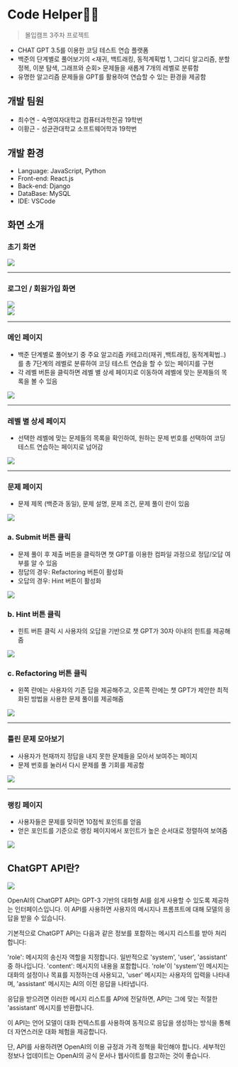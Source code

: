 # Code Helper🙏🏻
> 몰입캠프 3주차 프로젝트
- CHAT GPT 3.5를 이용한 코딩 테스트 연습 플랫폼
- 백준의 단계별로 풀어보기의 <재귀, 백트래킹, 동적계획법 1, 그리디 알고리즘, 분할 정복, 이분 탐색, 그래프와  순회> 문제들을 새롭게 7개의 레벨로 분류함
- 유명한 알고리즘 문제들을 GPT를 활용하여 연습할 수 있는 환경을 제공함

## 개발 팀원
- 최수연 - 숙명여자대학교 컴퓨터과학전공 19학번
- 이황근 - 성균관대학교 소프트웨어학과 19학번

## 개발 환경
- Language: JavaScript, Python
- Front-end: React.js
- Back-end: Django
- DataBase: MySQL
- IDE: VSCode

## 화면 소개

### 초기 화면
<image src="https://github.com/yihwanggeun/TeamFinder/assets/63749140/600647aa-bb28-4000-8087-f8d09c8cc795" />

---

### 로그인 / 회원가입 화면
<image src="https://github.com/mad-hwangsu/Client/assets/63749140/6e35be08-c4d8-47c9-aa54-80d0667d636c" />
<br/>
<image src="https://github.com/mad-hwangsu/Client/assets/63749140/784938e5-3e50-47c4-bd71-39737107adab" /> 

---

### 메인 페이지
- 백준 단계별로 풀어보기 중 주요 알고리즘 카테고리(재귀 ,백트래킹, 동적계획법..)를 총 7단계의 레벨로 분류하여 코딩 테스트 연습을 할 수 있는 페이지를 구현
- 각 레벨 버튼을 클릭하면 레벨 별 상세 페이지로 이동하여 레벨에 맞는 문제들의 목록을 볼 수 있음

<image src="https://github.com/mad-hwangsu/Client/assets/63749140/874d7df7-b851-4f4b-a41c-58e1da464c3f" />

---

### 레벨 별 상세 페이지
- 선택한 레벨에 맞는 문제들의 목록을 확인하여, 원하는 문제 번호를 선택하여 코딩 테스트 연습하는 페이지로 넘어감

<image src="https://github.com/mad-hwangsu/Client/assets/63749140/c03bb5b9-0bd5-44ae-93ba-d31c78baff43" />

---

### 문제 페이지
- 문제 제목 (백준과 동일), 문제 설명, 문제 조건, 문제 풀이 란이 있음

<image src="https://github.com/mad-hwangsu/Client/assets/63749140/6a412b76-014c-4dfe-be5f-ea357c3d32f8" />

### a. Submit 버튼 클릭
- 문제 풀이 후 제출 버튼을 클릭하면 챗 GPT를 이용한 컴파일 과정으로 정답/오답 여부를 알 수 있음
- 정답의 경우: Refactoring 버튼이 활성화
- 오답의 경우: Hint 버튼이 활성화

<image src="https://github.com/mad-hwangsu/Client/assets/63749140/5d02b0f9-1caa-45b1-a21b-20d979e1da35" />

### b. Hint 버튼 클릭
- 힌트 버튼 클릭 시 사용자의 오답을 기반으로 챗 GPT가 30자 이내의 힌트를 제공해줌

<image src="https://github.com/mad-hwangsu/Client/assets/63749140/d6a0f0a1-2138-4d1d-a325-f6986b96f0ac" />

### c. Refactoring 버튼 클릭

- 왼쪽 란에는 사용자의 기존 답을 제공해주고, 오른쪽 란에는 챗 GPT가 제안한 최적화된 방법을 사용한 문제 풀이를 제공해줌

<image src="https://github.com/mad-hwangsu/Client/assets/63749140/d48de4a9-5541-4d20-942d-d1e7400e05af" />

---

### 틀린 문제 모아보기

- 사용자가 현재까지 정답을 내지 못한 문제들을 모아서 보여주는 페이지
-  문제 번호를 눌러서 다시 문제를 풀 기회를 제공함

<image src="https://github.com/mad-hwangsu/Client/assets/63749140/41802ae2-aa70-4337-aff4-4a1e9baa767c" />

---

### 랭킹 페이지

- 사용자들은 문제를 맞히면 10점씩 포인트를 얻음
- 얻은 포인트를 기준으로 랭킹 페이지에서 포인트가 높은 순서대로 정렬하여 보여줌

<image src="https://github.com/mad-hwangsu/Client/assets/63749140/66c90d5d-e032-4cf2-8d14-384d78be9f80" />


## ChatGPT API란?

<image src="https://github.com/mad-hwangsu/Client/assets/63749140/0feea810-ff4a-48d7-a107-265975516900" />


OpenAI의 ChatGPT API는 GPT-3 기반의 대화형 AI를 쉽게 사용할 수 있도록 제공하는 인터페이스입니다. 이 API를 사용하면 사용자의 메시지나 프롬프트에 대해 모델의 응답을 받을 수 있습니다.

기본적으로 ChatGPT API는 다음과 같은 정보를 포함하는 메시지 리스트를 받아 처리합니다:

'role': 메시지의 송신자 역할을 지정합니다. 일반적으로 'system', 'user', 'assistant' 중 하나입니다.
'content': 메시지의 내용을 포함합니다.
'role'이 'system'인 메시지는 대화의 설정이나 목표를 지정하는데 사용되고, 'user' 메시지는 사용자의 입력을 나타내며, 'assistant' 메시지는 AI의 이전 응답을 나타냅니다.

응답을 받으려면 이러한 메시지 리스트를 API에 전달하면, API는 그에 맞는 적절한 'assistant' 메시지를 반환합니다.

이 API는 언어 모델이 대화 컨텍스트를 사용하여 동적으로 응답을 생성하는 방식을 통해 더 자연스러운 대화 체험을 제공합니다.

단, API를 사용하려면 OpenAI의 이용 규정과 가격 정책을 확인해야 합니다. 세부적인 정보나 업데이트는 OpenAI의 공식 문서나 웹사이트를 참고하는 것이 좋습니다.
